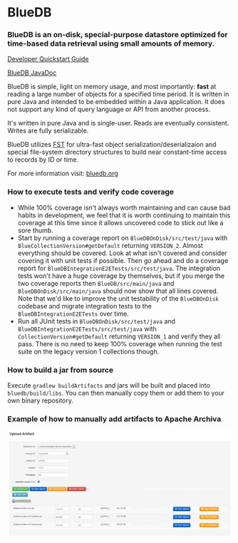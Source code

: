 # BlueDB

### BlueDB is an on-disk, special-purpose datastore optimized for time-based data retrieval using small amounts of memory.

[Developer Quickstart Guide](https://www.bluedb.org/quick-start.html)

[BlueDB JavaDoc](https://bluedb.github.io/BlueDB)

BlueDB is simple, light on memory usage, and most importantly: __fast__ at reading a large number of objects for a specified time period.  It is written in pure Java and intended to be embedded within a Java application.  It does not support any kind of query language or API from another process.

It's written in pure Java and is single-user.  Reads are eventually consistent.  Writes are fully serializable.

BlueDB utilizes [FST](https://github.com/RuedigerMoeller/fast-serialization "FST Home") for ultra-fast object serialization/deserializaion and special file-system directory structures to build near constant-time access to records by ID or time. 

For more information visit: [bluedb.org](http://bluedb.org)

### How to execute tests and verify code coverage
- While 100% coverage isn't always worth maintaining and can cause bad habits in development, we feel that it is worth continuing to maintain this coverage at this time since it allows uncovered code to stick out like a sore thumb.  
- Start by running a coverage report on `BlueDBOnDisk/src/test/java` with `BlueCollectionVersion#getDefault` returning `VERSION_2`. Almost everything should be covered. Look at what isn't covered and consider covering it with unit tests if possible. Then go ahead and do a coverage report for `BlueDBIntegrationE2ETests/src/test/java`. The integration tests won't have a huge coverage by themselves, but if you merge the two coverage reports then `BlueDB/src/main/java` and `BlueDBOnDisk/src/main/java` should now show that all lines covered. Note that we'd like to improve the unit testability of the `BlueDBOnDisk` codebase and migrate integration tests to the `BlueDBIntegrationE2ETests` over time.
- Run all JUnit tests in `BlueDBOnDisk/src/test/java` and `BlueDBIntegrationE2ETests/src/test/java` with `CollectionVersion#getDefault` returning `VERSION_1` and verify they all pass. There is no need to keep 100% coverage when running the test suite on the legacy version 1 collections though.  

### How to build a jar from source
Execute `gradlew buildArtifacts` and jars will be built and placed into `bluedb/build/libs`. You can then manually copy them or add them to your own binary repository.

### Example of how to manually add artifacts to Apache Archiva
![Apache Archiva Artifact Upload Example](manuallyAddBlueDbArtifactsToArchiva.PNG?raw=true "Title")